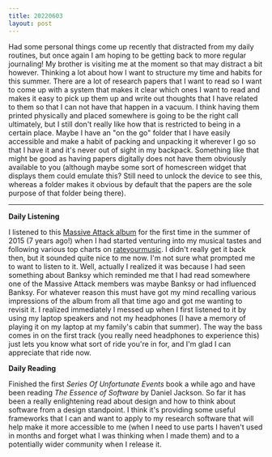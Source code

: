 ```yaml
---
title: 20220603
layout: post
---
```


Had some personal things come up recently that distracted from my daily routines, but once again I am hoping to be getting back to more regular journaling! My brother is visiting me at the moment so that may distract a bit however. Thinking a lot about how I want to structure my time and habits for this summer. There are a lot of research papers that I want to read so I want to come up with a system that makes it clear which ones I want to read and makes it easy to pick up them up and write out thoughts that I have related to them so that I can not have that happen in a vacuum. I think having them printed physically and placed somewhere is going to be the right call ultimately, but I still don't really like how that is restricted to being in a certain place. Maybe I have an "on the go" folder that I have easily accessible and make a habit of packing and unpacking it wherever I go so that I have it and it's never out of sight in my backpack. Something like that might be good as having papers digitally does not have them obviously available to you (although maybe some sort of homescreen widget that displays them could emulate this? Still need to unlock the device to see this, whereas a folder makes it obvious by default that the papers are the sole purpose of that folder being there).

---

**Daily Listening**

I listened to this [Massive Attack album](https://open.spotify.com/album/49MNmJhZQewjt06rpwp6QR?si=moKn6lTgTICfVA5HP6_etQ) for the first time in the summer of 2015 (7 years ago!) when I had started venturing into my musical tastes and following various top charts on [rateyourmusic](https://rateyourmusic.com/). I didn't really get it back then, but it sounded quite nice to me now. I'm not sure what prompted me to want to listen to it. Well, actually I realized it was because I had seen something about Banksy which reminded me that I had read somewhere one of the Massive Attack members was maybe Banksy or had influenced Banksy. For whatever reason this must have got my mind recalling various impressions of the album from all that time ago and got me wanting to revisit it. I realized immediately I messed up when I first listened to it by using my laptop speakers and not my headphones (I have a memory of playing it on my laptop at my family's cabin that summer). The way the bass comes in on the first track (you really need headphones to experience this) just lets you know what sort of ride you're in for, and I'm glad I can appreciate that ride now.

**Daily Reading**

Finished the first *Series Of Unfortunate Events* book a while ago and have been reading *The Essence of Software* by Daniel Jackson. So far it has been a really enlightening read about design and how to think about software from a design standpoint. I think it's providing some useful frameworks that I can and want to apply to my research software that will help make it more accessible to me (when I need to use parts I haven't used in months and forget what I was thinking when I made them) and to a potentially wider community when I release it. 